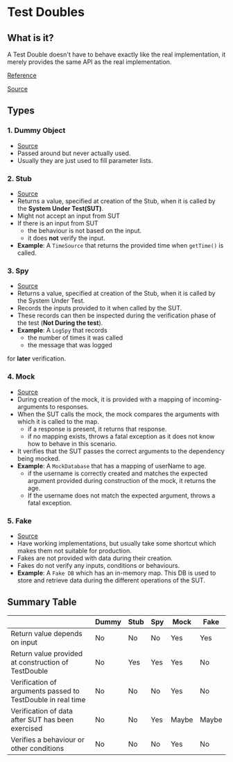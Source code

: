 # Test Doubles

## What is it?
A Test Double doesn't have to behave exactly like the real implementation, it merely provides the same API as the real implementation.

[Reference](https://martinfowler.com/bliki/TestDouble.html)

[Source](http://xunitpatterns.com/Test%20Double.html)

## Types

### 1. Dummy Object
- [Source](https://martinfowler.com/bliki/TestDouble.html)
- Passed around but never actually used.
- Usually they are just used to fill parameter lists.


### 2. Stub
- [Source](http://xunitpatterns.com/Test%20Stub.html)
- Returns a value, specified at creation of the Stub, when it is called by the **System Under Test(SUT)**.
- Might not accept an input from SUT
- If there is an input from SUT
	+ the behaviour is not based on the input.
	+ it does **not** verify the input.
- **Example**: A `TimeSource` that returns the provided time when `getTime()` is called.

### 3. Spy
- [Source](http://xunitpatterns.com/Test%20Spy.html)
- Returns a value, specified at creation of the Stub, when it is called by the System Under Test.
- Records the inputs provided to it when called by the SUT.
- These records can then be inspected during the verification phase of the test (**Not During the test**).
-  **Example**: A `LogSpy` that records
	+  the number of times it was called 
	+  the message that was logged
  
  for **later** verification.

### 4. Mock
- [Source](http://xunitpatterns.com/Mock%20Object.html)
- During creation of the mock, it is provided with a mapping of incoming-arguments to responses.
- When the SUT calls the mock, the mock compares the arguments with which it is called to the map.
	+ if a response is present, it returns that response.
	+ if no mapping exists, throws a fatal exception as it does not know how to behave in this scenario.
- It verifies that the SUT passes the correct arguments to the dependency being mocked.
- **Example**: A `MockDatabase` that has a mapping of userName to age.
	+ if the username is correctly created and matches the expected argument provided during construction of the mock, it returns the age.
	+ If the username does not match the expected argument, throws a fatal exception.
  
### 5. Fake
- [Source](http://xunitpatterns.com/Fake%20Object.html)
- Have working implementations, but usually take some shortcut which makes them not suitable for production.
- Fakes are not provided with data during their creation.
- Fakes do not verify any inputs, conditions or behaviours.
- **Example**: A `Fake DB` which has an in-memory map. This DB is used to store and retrieve data during the different operations of the SUT.


## Summary Table
|                                                             | Dummy | Stub | Spy | Mock  | Fake |
|-------------------------------------------------------------|-------|------|-----|-------|------|
| Return value depends on input                               | No    | No   | No  | Yes   | Yes  |
| Return value provided at construction of TestDouble         | No    | Yes  | Yes | Yes   | No   |
| Verification of arguments passed to TestDouble in real time | No    | No   | No  | Yes   | No   |
| Verification of data after SUT has been exercised           | No    | No   | Yes | Maybe | Maybe|
| Verifies a behaviour or other conditions                    | No    | No   | No  | Yes   | No   |

